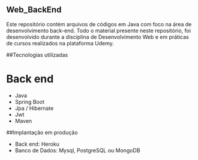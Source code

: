 ## Web_BackEnd
Este repositório contém arquivos de códigos em Java com foco na área de desenvolvimento back-end. Todo o material presente neste repositório, foi desenvolvido durante a disciplina de Desenvolvimento Web e em práticas de cursos realizados na plataforma Udemy.

##Tecnologias utilizadas
# Back end
- Java
- Spring Boot
- Jpa / Hibernate
- Jwt
- Maven

##Implantação em produção
- Back end: Heroku
- Banco de Dados: Mysql, PostgreSQL ou MongoDB
